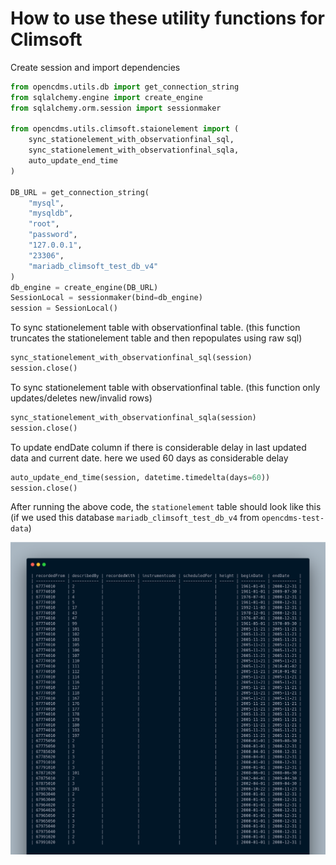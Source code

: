 # How to use these utility functions for Climsoft

Create session and import dependencies
```python
from opencdms.utils.db import get_connection_string
from sqlalchemy.engine import create_engine
from sqlalchemy.orm.session import sessionmaker

from opencdms.utils.climsoft.staionelement import (
    sync_stationelement_with_observationfinal_sql,
    sync_stationelement_with_observationfinal_sqla,
    auto_update_end_time
)

DB_URL = get_connection_string(
    "mysql",
    "mysqldb",
    "root",
    "password",
    "127.0.0.1",
    "23306",
    "mariadb_climsoft_test_db_v4"
)
db_engine = create_engine(DB_URL)
SessionLocal = sessionmaker(bind=db_engine)
session = SessionLocal()
```

To sync stationelement table with observationfinal table. (this function truncates the stationelement table and then repopulates using raw sql)

```python
sync_stationelement_with_observationfinal_sql(session)
session.close()
```

To sync stationelement table with observationfinal table. (this function only updates/deletes new/invalid rows)

```python
sync_stationelement_with_observationfinal_sqla(session)
session.close()
```

To update endDate column if there is considerable delay in last updated data and current date. here we used 60 days as considerable delay
```python
auto_update_end_time(session, datetime.timedelta(days=60))
session.close()
```

After running the above code, the `stationelement` table should look like this
(if we used this database `mariadb_climsoft_test_db_v4` from `opencdms-test-data`)

![synced stationelement table](./screenshots/synced_stationelement.png)
